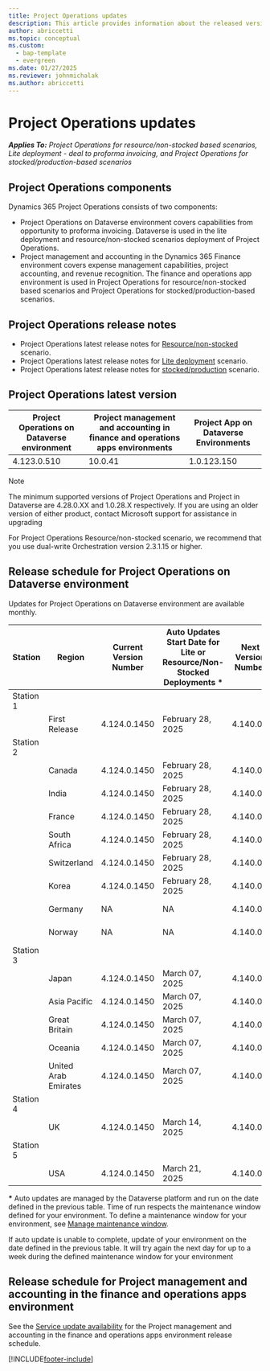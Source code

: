 ```yaml
---
title: Project Operations updates
description: This article provides information about the released versions of Dynamics 365 Project Operations.
author: abriccetti
ms.topic: conceptual
ms.custom: 
  - bap-template
  - evergreen
ms.date: 01/27/2025
ms.reviewer: johnmichalak
ms.author: abriccetti
---
```


# Project Operations updates

_**Applies To:** Project Operations for resource/non-stocked based scenarios, Lite deployment - deal to proforma invoicing, and Project Operations for stocked/production-based scenarios_



## Project Operations components

Dynamics 365 Project Operations consists of two components:

- Project Operations on Dataverse environment covers capabilities from opportunity to proforma invoicing. Dataverse is used in the lite deployment and resource/non-stocked scenarios deployment of Project Operations.
- Project management and accounting in the Dynamics 365 Finance environment covers expense management capabilities, project accounting, and revenue recognition. The finance and operations app environment is used in Project Operations for resource/non-stocked based scenarios and Project Operations for stocked/production-based scenarios.

## Project Operations release notes
- Project Operations latest release notes for [Resource/non-stocked](whats-new-dec-2024-resource-based.md) scenario.
- Project Operations latest release notes for [Lite deployment](../pro/whats-new/whats-new-dec-2024-lite.md) scenario.
- Project Operations latest release notes for [stocked/production](../prod-pma/whats-new/whats-new-Feb-2024-stocked.md) scenario.

## Project Operations latest version

| Project Operations on Dataverse environment | Project management and accounting in finance and operations apps environments | Project App on Dataverse Environments |
| --- | --- | --- |
| 4.123.0.510 | 10.0.41 | 1.0.123.150 |

> [!NOTE]
> The minimum supported versions of Project Operations and Project in Dataverse are 4.28.0.XX and 1.0.28.X respectively. If you are using an older version of either product, contact Microsoft support for assistance in upgrading

For Project Operations Resource/non-stocked scenario, we recommend that you use dual-write Orchestration version 2.3.1.15 or higher.

## Release schedule for Project Operations on Dataverse environment

Updates for Project Operations on Dataverse environment are available monthly. 

| Station | Region | Current Version Number | Auto Updates Start Date for Lite or Resource/Non-Stocked Deployments * | Next Version Number | Next Version Number Available For Self Update | Auto Updates Start For Next Version |
|-----------|---------------|-----------------|-------------------------|--------------|------------------------|--------------------|
| Station 1 | &nbsp;        | &nbsp;          | &nbsp;                  | &nbsp;       | &nbsp;                 | &nbsp;             |
| &nbsp;    | First Release | 4.124.0.1450      | February 28, 2025        | 4.140.0.x    | April 11, 2025      | April 18, 2025  |
| Station 2 | &nbsp;        | &nbsp;          | &nbsp;                  | &nbsp;       | &nbsp;                 | &nbsp;             |
| &nbsp;    | Canada        | 4.124.0.1450      | February 28, 2025        | 4.140.0.x    | April 18, 2025      | April 25, 2025  |
| &nbsp;    | India         | 4.124.0.1450      | February 28, 2025        | 4.140.0.x    | April 18, 2025      | April 25, 2025  |
| &nbsp;    | France        | 4.124.0.1450      | February 28, 2025        | 4.140.0.x    | April 18, 2025      | April 25, 2025  |
| &nbsp;    | South Africa  | 4.124.0.1450      | February 28, 2025        | 4.140.0.x    | April 18, 2025      | April 25, 2025  |
| &nbsp;    | Switzerland   | 4.124.0.1450      | February 28, 2025        | 4.140.0.x    | April 18, 2025      | April 25, 2025  |
| &nbsp;    | Korea         | 4.124.0.1450      | February 28, 2025        | 4.140.0.x    | April 18, 2025      | April 25, 2025   |
| &nbsp;    | Germany       | NA               | NA                       | 4.140.0.x    | April 18, 2025      | April 25, 2025  |
| &nbsp;    | Norway        | NA               | NA                       | 4.140.0.x    | April 18, 2025      | April 25, 2025  |
| Station 3 | &nbsp;        | &nbsp;           | &nbsp;                   | &nbsp;       | &nbsp;                 | &nbsp;             |
| &nbsp;    | Japan         | 4.124.0.1450      | March 07, 2025        | 4.140.0.x    | April 25, 2025      | May 02, 2025  |
| &nbsp;    | Asia Pacific  | 4.124.0.1450      | March 07, 2025        | 4.140.0.x    | April 25, 2025      | May 02, 2025  |
| &nbsp;    | Great Britain | 4.124.0.1450      | March 07, 2025        | 4.140.0.x    | April 25, 2025      | May 02, 2025  |
| &nbsp;    | Oceania       | 4.124.0.1450      | March 07, 2025        | 4.140.0.x    | April 25, 2025      | May 02, 2025  |
| &nbsp;    | United Arab Emirates | 4.124.0.1450 | March 07, 2025       | 4.140.0.x    | April 25, 2025      | May 02, 2025  |
| Station 4 | &nbsp;        | &nbsp;          | &nbsp;                  | &nbsp;       | &nbsp;                 | &nbsp;             |
| &nbsp;    | UK            | 4.124.0.1450      | March 14, 2025        | 4.140.0.x    | May 02, 2025      | May 09, 2025  |
| Station 5 | &nbsp;        | &nbsp;          | &nbsp;                  | &nbsp;       | &nbsp;                 | &nbsp;             |
| &nbsp;    | USA           | 4.124.0.1450      | March 21, 2025        | 4.140.0.x    | May 09, 2025      | May 16, 2025  |

__\*__ Auto updates are managed by the Dataverse platform and run on the date defined in the previous table. Time of run respects the maintenance window defined for your environment. To define a maintenance window for your environment, see [Manage maintenance window](/power-platform/admin/manage-maintenance-window).

If auto update is unable to complete, update of your environment on the date defined in the previous table. It will try again the next day for up to a week during the defined maintenance window for your environment

## Release schedule for Project management and accounting in the finance and operations apps environment

See the [Service update availability](/dynamics365/fin-ops-core/fin-ops/get-started/public-preview-releases?toc=%2fdynamics365%2ffinance%2ftoc.json) for the Project management and accounting in the finance and operations apps environment release schedule. 

[!INCLUDE[footer-include](../includes/footer-banner.md)]

